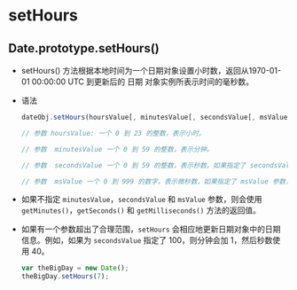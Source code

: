 # setHours

## Date.prototype.setHours()

  - setHours() 方法根据本地时间为一个日期对象设置小时数，返回从1970-01-01 00:00:00 UTC 到更新后的 日期 对象实例所表示时间的毫秒数。

  - 语法

    ```javascript
    dateObj.setHours(hoursValue[, minutesValue[, secondsValue[, msValue]]]);

    // 参数 hoursValue: 一个 0 到 23 的整数，表示小时。

    // 参数  minutesValue 一个 0 到 59 的整数，表示分钟。

    // 参数  secondsValue 一个 0 到 59 的整数，表示秒数。如果指定了 secondsValue 参数，则必须同时指定 minutesValue 参数。

    // 参数  msValue 一个 0 到 999 的数字，表示微秒数，如果指定了 msValue 参数，则必须同时指定 minutesValue 和 secondsValue 参数。
    ```

  - 如果不指定 `minutesValue`，`secondsValue` 和 `msValue` 参数，则会使用 `getMinutes()`，`getSeconds()` 和 `getMilliseconds()` 方法的返回值。

  - 如果有一个参数超出了合理范围，`setHours` 会相应地更新日期对象中的日期信息。例如，如果为 `secondsValue` 指定了 100，则分钟会加 1，然后秒数使用 40。

    ```javascript
    var theBigDay = new Date();
    theBigDay.setHours(7);
    ```
